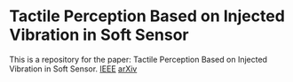 # Tactile Perception Based on Injected Vibration in Soft Sensor

This is a repository for the paper: Tactile Perception Based on Injected Vibration in Soft Sensor.
[IEEE](https://ieeexplore.ieee.org/document/9416878)
[arXiv](https://arxiv.org/abs/2104.09790)
